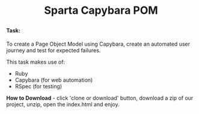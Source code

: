 # <p align="center"> Sparta Capybara POM </p>

#### Task:

To create a Page Object Model using Capybara, create an automated user journey and test for expected failures.

This task makes use of:

* Ruby
* Capybara (for web automation)
* RSpec (for testing)

**How to Download** - click 'clone or download' button, download a zip of our project, unzip, open the index.html and enjoy.

